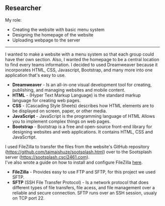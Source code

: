 ## Researcher
My role:
* Creating the website with basic menu system
* Designing the homepage of the website
* Uploading webpage to the server
***
I wanted to make a website with a menu system so that each group could have ther own section. Also, I wanted the homepage to be a central location to find every teams information. I decided to used Dreamweaver because it incorporates HTML, CSS, Javascript, Bootstrap, and many more into one application that's easy to use.
* **Dreamweaver** - Is an all-in-one visual development tool for creating, publishing, and managing websites and mobile content.
* **HTML** - (Hyper Text Markup Language) is the standard markup language for creating web pages.
* **CSS** - (Cascading Style Sheets) describes how HTML elements are to be displayed on screen, paper, or other media.
* **JavaScript** - JavaScript is the programming language of HTML Allows you to implement complex things on web pages.
* **Bootstrap** - Bootstrap is a free and open-source front-end library for designing websites and web applications. It contains HTML, CSS and JavaScrtipt.




I used FileZilla to transfer the files from the website's GitHub repository (https://github.com/taimaishuze/sootsplash.html) over to the Sootsplash server (https://sootsplash.csci2461.com). <br/>
I've also wrote a guide on how to install and configure FileZilla [here](https://github.com/dyang32/Webserver/blob/master/FileZilla-HowToInstall.md).
* **FileZilla** - Provides easy to use FTP and SFTP, for this project we used SFTP. 
* **SFTP** (SSH File Transfer Protocol) - Is a network protocol that does different types of file transfers, file acess, and file management over a reliable and secure connection. SFTP runs over an SSH session, usualy on TCP port 22.
